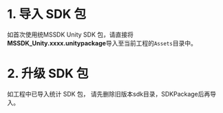 # 1. 导入 SDK 包
如首次使用统MSSDK Unity SDK 包，请直接将 **MSSDK_Unity.xxxx.unitypackage**导入至当前工程的`Assets`目录中。 

# 2. 升级 SDK 包
如工程中已导入统计 SDK 包， 请先删除旧版本sdk目录，SDKPackage后再导入。